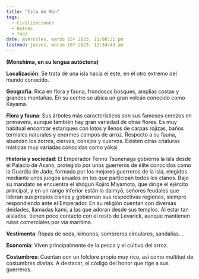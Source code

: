 ```yaml
---
title: "Isla de Mon"
tags:
  - Civilizaciones
  - Reinos
  - tag3
date: miércoles, marzo 15º 2023, 11:00:21 pm
lastmod: jueves, marzo 16º 2023, 12:34:43 am
---
```


**(Monshima, en su lengua autóctona)**

**Localización**: Se trata de una isla hacia el este, en el otro extremo del mundo conocido.

**Geografía**: Rica en flora y fauna, frondosos bosques, amplias costas y grandes montañas. En su centro se ubica un gran volcán conocido como Kayama.

**Flora y fauna**: Sus árboles más característicos son sus famosos cerezos en primavera, aunque también hay gran variedad de otras flores. Es muy habitual encontrar estanques con lotos y llenos de carpas rojizas, baños termales naturales y enormes campos de arroz. Respecto a su fauna, abundan los zorros, ciervos, conejos y cuervos. Existen otras criaturas místicas muy variadas conocidas como yôkai.

**Historia y sociedad**: El Emperador Tenno Tsunenaga gobierna la isla desde el Palacio de Asano, protegido por unos guerreros de élite conocidos como la Guardia de Jade, formada por los mejores guerreros de la isla, elegidos mediante unos juegos anuales en los que participan todos los clanes. Bajo su mandato se encuentra el shôgun Kojiro Miyamoto, que dirige el ejército principal, y en un rango inferior están lo daimyô, señores feudales que lideran sus propios clanes y gobiernan sus respectivas regiones, siempre respondiendo ante el Emperador. En su religión cuentan con diversas deidades, llamadas kami, a las que adoran desde sus templos. Al estar tan aislados, tienen poco contacto con el resto de Levarick, aunque mantienen rutas comerciales por vía marítima.

**Vestimenta**: Ropas de seda, kimonos, sombreros circulares, sandalias…

**Economía**: Viven principalmente de la pesca y el cultivo del arroz.

**Costumbres**: Cuentan con un folclore propio muy rico, así como multitud de costumbres diarias. A destacar, el código del honor que rige a sus guerreros.